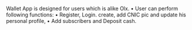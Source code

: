 Wallet App is designed for users which is alike Olx.
• User can perform following functions:
• Register, Login. create, add CNIC pic and update his personal profile,
• Add subscribers and Deposit cash.
